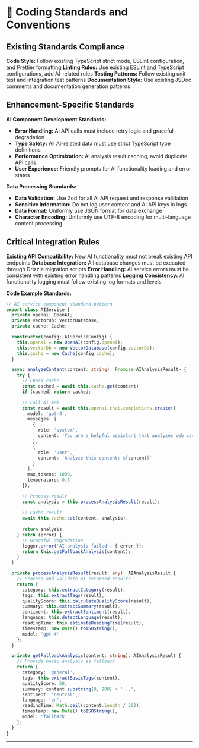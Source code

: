 # 📏 Coding Standards and Conventions

## Existing Standards Compliance

**Code Style:** Follow existing TypeScript strict mode, ESLint configuration, and Prettier formatting
**Linting Rules:** Use existing ESLint and TypeScript configurations, add AI-related rules
**Testing Patterns:** Follow existing unit test and integration test patterns
**Documentation Style:** Use existing JSDoc comments and documentation generation patterns

## Enhancement-Specific Standards

**AI Component Development Standards:**
- **Error Handling:** AI API calls must include retry logic and graceful degradation
- **Type Safety:** All AI-related data must use strict TypeScript type definitions
- **Performance Optimization:** AI analysis result caching, avoid duplicate API calls
- **User Experience:** Friendly prompts for AI functionality loading and error states

**Data Processing Standards:**
- **Data Validation:** Use Zod for all AI API request and response validation
- **Sensitive Information:** Do not log user content and AI API keys in logs
- **Data Format:** Uniformly use JSON format for data exchange
- **Character Encoding:** Uniformly use UTF-8 encoding for multi-language content processing

## Critical Integration Rules

**Existing API Compatibility:** New AI functionality must not break existing API endpoints
**Database Integration:** All database changes must be executed through Drizzle migration scripts
**Error Handling:** AI service errors must be consistent with existing error handling patterns
**Logging Consistency:** AI functionality logging must follow existing log formats and levels

**Code Example Standards:**

```typescript
// AI service component standard pattern
export class AIService {
  private openai: OpenAI;
  private vectorDb: VectorDatabase;
  private cache: Cache;

  constructor(config: AIServiceConfig) {
    this.openai = new OpenAI(config.openai);
    this.vectorDb = new VectorDatabase(config.vectorDb);
    this.cache = new Cache(config.cache);
  }

  async analyzeContent(content: string): Promise<AIAnalysisResult> {
    try {
      // Check cache
      const cached = await this.cache.get(content);
      if (cached) return cached;

      // Call AI API
      const result = await this.openai.chat.completions.create({
        model: 'gpt-4',
        messages: [
          {
            role: 'system',
            content: 'You are a helpful assistant that analyzes web content.'
          },
          {
            role: 'user',
            content: `Analyze this content: ${content}`
          }
        ],
        max_tokens: 1000,
        temperature: 0.3
      });

      // Process result
      const analysis = this.processAnalysisResult(result);
      
      // Cache result
      await this.cache.set(content, analysis);
      
      return analysis;
    } catch (error) {
      // Graceful degradation
      logger.error('AI analysis failed', { error });
      return this.getFallbackAnalysis(content);
    }
  }

  private processAnalysisResult(result: any): AIAnalysisResult {
    // Process and validate AI returned results
    return {
      category: this.extractCategory(result),
      tags: this.extractTags(result),
      qualityScore: this.calculateQualityScore(result),
      summary: this.extractSummary(result),
      sentiment: this.extractSentiment(result),
      language: this.detectLanguage(result),
      readingTime: this.estimateReadingTime(result),
      timestamp: new Date().toISOString(),
      model: 'gpt-4'
    };
  }

  private getFallbackAnalysis(content: string): AIAnalysisResult {
    // Provide basic analysis as fallback
    return {
      category: 'general',
      tags: this.extractBasicTags(content),
      qualityScore: 50,
      summary: content.substring(0, 200) + '...',
      sentiment: 'neutral',
      language: 'en',
      readingTime: Math.ceil(content.length / 200),
      timestamp: new Date().toISOString(),
      model: 'fallback'
    };
  }
}
```

---
